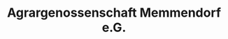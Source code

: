 ---
title: "Agrargenossenschaft Memmendorf e.G."
url: /freiberg/agrargenossenschaft-memmendorf-e-g/
shop: Metzgerei
---